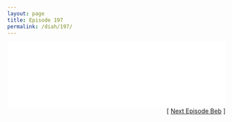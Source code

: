 ```yaml
---
layout: page
title: Episode 197
permalink: /diah/197/
---
```


<iframe allowfullscreen="true" frameborder="0" style="width:100%;" marginheight="0" marginwidth="0" mozallowfullscreen="true" scrolling="NO" src="//gdriveplayer.us/embed2.php?link=N2EJ5n4df%252F6w11%252FpgxMuHAvYFug2dBRbE6oMOg84UpeYuMILnz1yBTXJ3vIgBEZgNbdT5Yz2ffHLXOTMNRQX57ZgXEJF8RcG643MWRUukOsWqu1jkl9LmXNiF20YcOLyc1xkfgNqoF%252BUTsf94EmonXWS2EPAAIv3r60Ch9hu31mXdDt3gE15GfULXjhqzYfKWetoOhjXqo1Kd4iVpnlSmm&amp;no_adult=yes" webkitallowfullscreen="true"></iframe>

<div align="right">[ <a href="/diah/198/">Next Episode Beb</a> ]</div>

